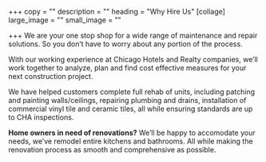 +++
copy = ""
description = ""
heading = "Why Hire Us"
[collage]
large_image = ""
small_image = ""

+++
We are your one stop shop for a wide range of maintenance and repair solutions. So you don’t have to worry about any portion of the process.

With our working experience at Chicago Hotels and Realty companies, we’ll work together to analyze, plan and find cost effective measures for your next construction project.

We have helped customers complete full rehab of units, including patching and painting walls/ceilings, repairing plumbing and drains, installation of commercial vinyl tile and ceramic tiles, all while ensuring standards are up to CHA inspections.

**Home owners in need of renovations?** We’ll be happy to accomodate your needs, we’ve remodel entire kitchens and bathrooms. All while making the renovation process as smooth and comprehensive as possible.